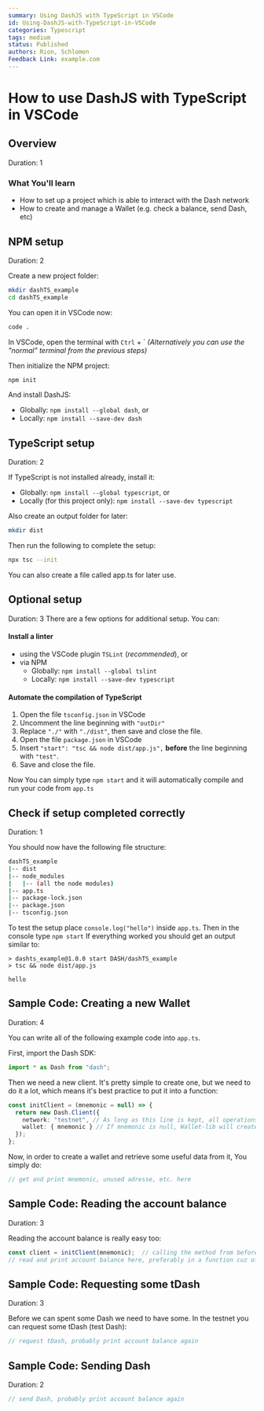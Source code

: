 ```yaml
---
summary: Using DashJS with TypeScript in VSCode
id: Using-DashJS-with-TypeScript-in-VSCode
categories: Typescript
tags: medium
status: Published
authors: Rion, Schlomon
Feedback Link: example.com
---
```


# How to use DashJS with TypeScript in VSCode

<!-- ------------------------ -->
## Overview

Duration: 1

### What You'll learn

* How to set up a project which is able to interact with the Dash network
* How to create and manage a Wallet (e.g. check a balance, send Dash, etc)

<!-- ------------------------ -->
## NPM setup

Duration: 2

Create a new project folder:

```sh
mkdir dashTS_example
cd dashTS_example
```

You can open it in VSCode now:

```sh
code .
```

In VSCode, open the terminal with `Ctrl` + `
*(Alternatively you can use the "normal" terminal from the previous steps)*

Then initialize the NPM project:

```sh
npm init
```

And install DashJS:

* Globally: `npm install --global dash`, or
* Locally: `npm install --save-dev dash`

<!-- ------------------------ -->
## TypeScript setup

Duration: 2

If TypeScript is not installed already, install it:

* Globally: `npm install --global typescript`, or
* Locally (for this project only): `npm install --save-dev typescript`

Also create an output folder for later:

```sh
mkdir dist
```

Then run the following to complete the setup:

```sh
npx tsc --init
```

You can also create a file called app.ts for later use.

<!-- ------------------------ -->
## Optional setup

Duration: 3
There are a few options for additional setup. You can:

#### Install a linter

* using the VSCode plugin `TSLint` (*recommended*), or
* via NPM
  * Globally: `npm install --global tslint`
  * Locally: `npm install --save-dev typescript`

#### Automate the compilation of TypeScript

1. Open the file `tsconfig.json` in VSCode
2. Uncomment the line beginning with `"outDir"`
3. Replace `"./"` with `"./dist"`, then save and close the file.
4. Open the file `package.json` in VSCode
5. Insert `"start": "tsc && node dist/app.js",` **before** the line beginning with `"test"`.
6. Save and close the file.

Now You can simply type `npm start` and it will automatically compile and run your code from `app.ts`

<!-- ------------------------ -->
## Check if setup completed correctly

Duration: 1

You should now have the following file structure:

```sh
dashTS_example
|-- dist
|-- node_modules
|   |-- (all the node modules)
|-- app.ts
|-- package-lock.json
|-- package.json
|-- tsconfig.json
```

To test the setup place `console.log("hello")` inside `app.ts`.
Then in the console type `npm start`
If everything worked you should get an output similar to:

```text
> dashts_example@1.0.0 start DASH/dashTS_example
> tsc && node dist/app.js

hello
```

<!-- ------------------------ -->
## Sample Code: Creating a new Wallet

Duration: 4

You can write all of the following example code into `app.ts`.

First, import the Dash SDK:

```typescript
import * as Dash from "dash";
```

Then we need a new client. It's pretty simple to create one, but we need to do it a lot, which means it's best practice to put it into a function:

```typescript
const initClient = (mnemonic = null) => {
  return new Dash.Client({
    network: "testnet", // As long as this line is kept, all operations will only be on the testnet
    wallet: { mnemonic } // If mnemonic is null, Wallet-lib will create new mnemonic
  });
};
```

Now, in order to create a wallet and retrieve some useful data from it, You simply do:

```typescript
// get and print mnemonic, unused adresse, etc. here
```

<!-- ------------------------ -->
## Sample Code: Reading the account balance

Duration: 3

Reading the account balance is really easy too:

```typescript
const client = initClient(mnemonic);  // calling the method from before
// read and print account balance here, preferably in a function cuz of the next two steps
```

<!-- ------------------------ -->
## Sample Code: Requesting some tDash

Duration: 3

Before we can spent some Dash we need to have some. In the testnet you can request some tDash (test Dash):

```typescript
// request tDash, probably print account balance again
```

<!-- ------------------------ -->
## Sample Code: Sending Dash

Duration: 2

```typescript
// send Dash, probably print account balance again
```
